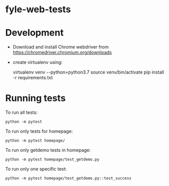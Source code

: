 # fyle-web-tests

# Development

* Download and install Chrome webdriver from https://chromedriver.chromium.org/downloads
* create virtualenv using: 

    virtualenv venv --python=python3.7
    source venv/bin/activate
    pip install -r requirements.txt

# Running tests

To run all tests:

    python -m pytest

To run only tests for homepage:

    python -m pytest homepage/

To run only getdemo tests in homepage:

    python -m pytest homepage/test_getdemo.py

To run only one specific test:

    python -m pytest homepage/test_getdemo.py::test_success
